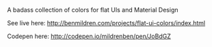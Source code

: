 A badass collection of colors for flat UIs and Material Design

See live here: http://benmildren.com/projects/flat-ui-colors/index.html

Codepen here: http://codepen.io/mildrenben/pen/JoBdGZ
